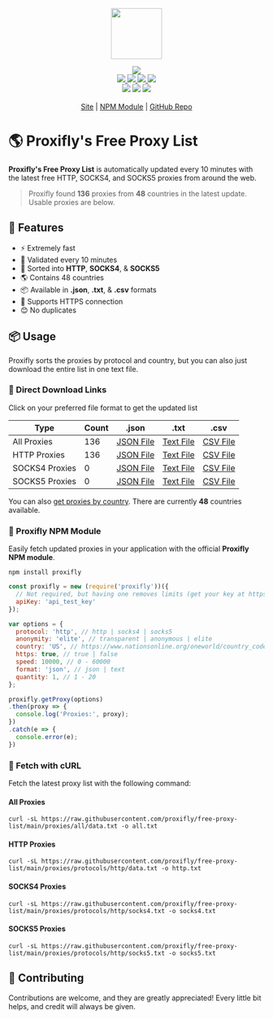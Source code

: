 <p align="center">
  <a href="https://proxifly.dev">
    <img src="https://cdn.itwcreativeworks.com/assets/proxifly/images/logo/proxifly-brandmark-black-x.svg" width="100px">
  </a>
</p>

<p align="center">
  <img src="https://img.shields.io/github/actions/workflow/status/proxifly/free-proxy-list/fetch.yml?label=Updated%20Every%2010%20Minutes">
  <br>
  <a href="https://raw.githubusercontent.com/proxifly/free-proxy-list/main/proxies/all/data.txt">
    <img src="https://img.shields.io/badge/all-136-blue">
  </a>
  <a href="https://raw.githubusercontent.com/proxifly/free-proxy-list/main/proxies/protocols/http/data.txt">
    <img src="https://img.shields.io/badge/http-136-blue">
  </a>
  <a href="https://raw.githubusercontent.com/proxifly/free-proxy-list/main/proxies/protocols/socks4/data.txt">
    <img src="https://img.shields.io/badge/socks4-0-blue">
  </a>
  <a href="https://raw.githubusercontent.com/proxifly/free-proxy-list/main/proxies/protocols/socks5/data.txt">
    <img src="https://img.shields.io/badge/socks5-0-blue">
  </a>
  <br>
  <!-- <img src="https://img.shields.io/librariesio/release/npm/node-powertools.svg"> -->
  <!-- <img src="https://img.shields.io/bundlephobia/min/node-powertools.svg"> -->
  <!-- <img src="https://img.shields.io/codeclimate/maintainability-percentage/proxifly/free-proxy-list.svg"> -->
  <!-- <img src="https://img.shields.io/npm/dm/node-powertools.svg"> -->
  <!-- <img src="https://img.shields.io/node/v/node-powertools.svg"> -->
  <img src="https://img.shields.io/website/https/proxifly.dev.svg">
  <img src="https://img.shields.io/github/license/proxifly/free-proxy-list.svg">
  <!-- <img src="https://img.shields.io/github/contributors/proxifly/free-proxy-list.svg"> -->
  <img src="https://img.shields.io/github/last-commit/proxifly/free-proxy-list.svg">
  <br>
  <br>
  <a href="https://proxifly.dev">Site</a> | <a href="https://www.npmjs.com/package/proxifly">NPM Module</a> | <a href="https://github.com/proxifly/free-proxy-list">GitHub Repo</a>
</p>


# 🌎 Proxifly's Free Proxy List
<!-- [![Updated Every 10 Minutes](https://github.com/proxifly/free-proxy-list/actions/workflows/fetch.yml/badge.svg?branch=main)](https://github.com/proxifly/free-proxy-list/actions/workflows/fetch.yml)
![GitHub](https://img.shields.io/github/license/proxifly/free-proxy-list)
![GitHub last commit](https://img.shields.io/github/last-commit/proxifly/free-proxy-list) -->

<strong>Proxifly's Free Proxy List</strong> is automatically updated every 10 minutes with the latest free HTTP, SOCKS4, and SOCKS5 proxies from around the web.

<!-- It is a lightweight project that, every 10 minutes, scrapes lots of free-proxy sites, validates if it works, and serves a clean proxy list. -->

> Proxifly found **136** proxies from **48** countries in the latest update. Usable proxies are below.

## 🦄 Features
* ⚡ Extremely fast
* 📝 Validated every 10 minutes
* 📓 Sorted into **HTTP**, **SOCKS4**, & **SOCKS5**
* 🌎 Contains 48 countries
* 📦 Available in **.json**, **.txt**, & **.csv** formats
* 🔐 Supports HTTPS connection
* 😊 No duplicates

## 📦 Usage
Proxifly sorts the proxies by protocol and country, but you can also just download the entire list in one text file.

### 🔗 Direct Download Links

Click on your preferred file format to get the updated list

|Type|Count|.json|.txt|.csv|
|----|-----|-----|----|----|
|All Proxies|136|[JSON File](https://raw.githubusercontent.com/proxifly/free-proxy-list/main/proxies/all/data.json)|[Text File](https://raw.githubusercontent.com/proxifly/free-proxy-list/main/proxies/all/data.txt)|[CSV File](https://raw.githubusercontent.com/proxifly/free-proxy-list/main/proxies/all/data.csv)|
|HTTP Proxies|136|[JSON File](https://raw.githubusercontent.com/proxifly/free-proxy-list/main/proxies/protocols/http/data.json)|[Text File](https://raw.githubusercontent.com/proxifly/free-proxy-list/main/proxies/protocols/http/data.txt)|[CSV File](https://raw.githubusercontent.com/proxifly/free-proxy-list/main/proxies/protocols/http/data.csv)|
|SOCKS4 Proxies|0|[JSON File](https://raw.githubusercontent.com/proxifly/free-proxy-list/main/proxies/protocols/socks4/data.json)|[Text File](https://raw.githubusercontent.com/proxifly/free-proxy-list/main/proxies/protocols/socks4/data.txt)|[CSV File](https://raw.githubusercontent.com/proxifly/free-proxy-list/main/proxies/protocols/socks4/data.csv)|
|SOCKS5 Proxies|0|[JSON File](https://raw.githubusercontent.com/proxifly/free-proxy-list/main/proxies/protocols/socks5/data.json)|[Text File](https://raw.githubusercontent.com/proxifly/free-proxy-list/main/proxies/protocols/socks5/data.txt)|[CSV File](https://raw.githubusercontent.com/proxifly/free-proxy-list/main/proxies/protocols/socks5/data.csv)|

You can also [get proxies by country](https://github.com/proxifly/free-proxy-list/tree/main/proxies/countries). There are currently **48** countries available.


### 💎 Proxifly NPM Module

Easily fetch updated proxies in your application with the official **Proxifly NPM module**.

```shell
npm install proxifly
```

```js
const proxifly = new (require('proxifly'))({
  // Not required, but having one removes limits (get your key at https://proxifly.dev).
  apiKey: 'api_test_key'
});
```

```js
var options = {
  protocol: 'http', // http | socks4 | socks5
  anonymity: 'elite', // transparent | anonymous | elite
  country: 'US', // https://www.nationsonline.org/oneworld/country_code_list.htm
  https: true, // true | false
  speed: 10000, // 0 - 60000
  format: 'json', // json | text
  quantity: 1, // 1 - 20
};

proxifly.getProxy(options)
.then(proxy => {
  console.log('Proxies:', proxy);
})
.catch(e => {
  console.error(e);
})
```

### 🔑 Fetch with cURL

Fetch the latest proxy list with the following command:

#### All Proxies
```shell
curl -sL https://raw.githubusercontent.com/proxifly/free-proxy-list/main/proxies/all/data.txt -o all.txt
```

#### HTTP Proxies
```shell
curl -sL https://raw.githubusercontent.com/proxifly/free-proxy-list/main/proxies/protocols/http/data.txt -o http.txt
```

#### SOCKS4 Proxies
```shell
curl -sL https://raw.githubusercontent.com/proxifly/free-proxy-list/main/proxies/protocols/http/socks4.txt -o socks4.txt
```

#### SOCKS5 Proxies
```shell
curl -sL https://raw.githubusercontent.com/proxifly/free-proxy-list/main/proxies/protocols/http/socks5.txt -o socks5.txt
```

## 🧸 Contributing

Contributions are welcome, and they are greatly appreciated! Every
little bit helps, and credit will always be given.
